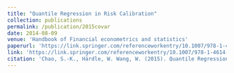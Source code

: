 ```yaml
---
title: "Quantile Regression in Risk Calibration"
collection: publications
permalink: /publication/2015covar
date: 2014-08-09
venue: 'Handbook of Financial econometrics and statistics'
paperurl: 'https://link.springer.com/referenceworkentry/10.1007/978-1-4614-7750-1_54'
link: 'https://link.springer.com/referenceworkentry/10.1007/978-1-4614-7750-1_54'
citation: 'Chao, S.-K., Härdle, W. Wang, W. (2015). Quantile Regression in Risk Calibration, in Lee, C.-F., and Lee, J. C. (eds), Handbook of Financial econometrics and statistics, Springer, New York.'
---
```

